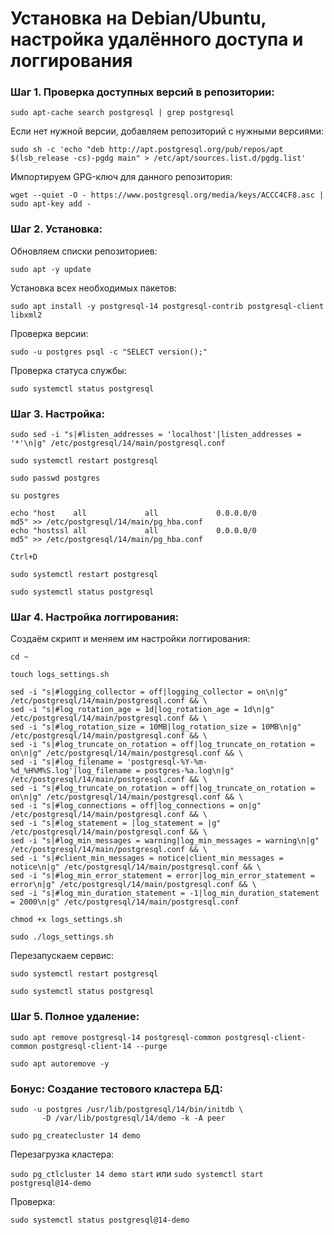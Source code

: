 # Установка на Debian/Ubuntu, настройка удалённого доступа и логгирования

### Шаг 1. Проверка доступных версий в репозитории:

``sudo apt-cache search postgresql | grep postgresql``

Если нет нужной версии, добавляем репозиторий с нужными версиями:

```
sudo sh -c 'echo "deb http://apt.postgresql.org/pub/repos/apt $(lsb_release -cs)-pgdg main" > /etc/apt/sources.list.d/pgdg.list'
```

Импортируем GPG-ключ для данного репозитория:

```
wget --quiet -O - https://www.postgresql.org/media/keys/ACCC4CF8.asc | sudo apt-key add -
```

### Шаг 2. Установка:

Обновляем списки репозиториев:

``sudo apt -y update``

Установка всех необходимых пакетов:

``sudo apt install -y postgresql-14 postgresql-contrib postgresql-client libxml2``

Проверка версии:

``sudo -u postgres psql -c "SELECT version();"``

Проверка статуса службы:

``sudo systemctl status postgresql``

### Шаг 3. Настройка:

```
sudo sed -i "s|#listen_addresses = 'localhost'|listen_addresses = '*'\n|g" /etc/postgresql/14/main/postgresql.conf
```

``sudo systemctl restart postgresql``

``sudo passwd postgres``

``su postgres``

```
echo "host    all             all             0.0.0.0/0                  md5" >> /etc/postgresql/14/main/pg_hba.conf
echo "hostssl all             all             0.0.0.0/0                  md5" >> /etc/postgresql/14/main/pg_hba.conf
```

``Ctrl+D``

``sudo systemctl restart postgresql``

``sudo systemctl status postgresql``

### Шаг 4. Настройка логгирования:

Создаём скрипт и меняем им настройки логгирования:

``cd ~``

``touch logs_settings.sh``

```
sed -i "s|#logging_collector = off|logging_collector = on\n|g" /etc/postgresql/14/main/postgresql.conf && \
sed -i "s|#log_rotation_age = 1d|log_rotation_age = 1d\n|g" /etc/postgresql/14/main/postgresql.conf && \
sed -i "s|#log_rotation_size = 10MB|log_rotation_size = 10MB\n|g" /etc/postgresql/14/main/postgresql.conf && \
sed -i "s|#log_truncate_on_rotation = off|log_truncate_on_rotation = on\n|g" /etc/postgresql/14/main/postgresql.conf && \
sed -i "s|#log_filename = 'postgresql-%Y-%m-%d_%H%M%S.log'|log_filename = postgres-%a.log\n|g" /etc/postgresql/14/main/postgresql.conf && \
sed -i "s|#log_truncate_on_rotation = off|log_truncate_on_rotation = on\n|g" /etc/postgresql/14/main/postgresql.conf && \
sed -i "s|#log_connections = off|log_connections = on|g" /etc/postgresql/14/main/postgresql.conf && \
sed -i "s|#log_statement = |log_statement = |g" /etc/postgresql/14/main/postgresql.conf && \
sed -i "s|#log_min_messages = warning|log_min_messages = warning\n|g" /etc/postgresql/14/main/postgresql.conf && \
sed -i "s|#client_min_messages = notice|client_min_messages = notice\n|g" /etc/postgresql/14/main/postgresql.conf && \
sed -i "s|#log_min_error_statement = error|log_min_error_statement = error\n|g" /etc/postgresql/14/main/postgresql.conf && \
sed -i "s|#log_min_duration_statement = -1|log_min_duration_statement = 2000\n|g" /etc/postgresql/14/main/postgresql.conf
```

``chmod +x logs_settings.sh``

``sudo ./logs_settings.sh``

Перезапускаем сервис:

``sudo systemctl restart postgresql``

``sudo systemctl status postgresql``

### Шаг 5. Полное удаление:

```
sudo apt remove postgresql-14 postgresql-common postgresql-client-common postgresql-client-14 --purge
```

``sudo apt autoremove -y``

### Бонус: Создание тестового кластера БД:

```
sudo -u postgres /usr/lib/postgresql/14/bin/initdb \
       -D /var/lib/postgresql/14/demo -k -A peer
```

``sudo pg_createcluster 14 demo``

Перезагрузка кластера:

``sudo pg_ctlcluster 14 demo start`` или ``sudo systemctl start postgresql@14-demo``

Проверка:

``sudo systemctl status postgresql@14-demo``
